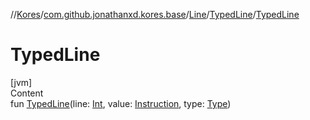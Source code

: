 //[Kores](../../../index.md)/[com.github.jonathanxd.kores.base](../../index.md)/[Line](../index.md)/[TypedLine](index.md)/[TypedLine](-typed-line.md)



# TypedLine  
[jvm]  
Content  
fun [TypedLine](-typed-line.md)(line: [Int](https://kotlinlang.org/api/latest/jvm/stdlib/kotlin/-int/index.html), value: [Instruction](../../../com.github.jonathanxd.kores/-instruction/index.md), type: [Type](https://docs.oracle.com/javase/8/docs/api/java/lang/reflect/Type.html))  



